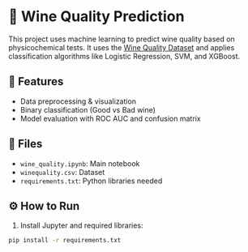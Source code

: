 # 🍷 Wine Quality Prediction

This project uses machine learning to predict wine quality based on physicochemical tests. It uses the [Wine Quality Dataset](https://archive.ics.uci.edu/ml/datasets/Wine+Quality) and applies classification algorithms like Logistic Regression, SVM, and XGBoost.

## 📌 Features
- Data preprocessing & visualization
- Binary classification (Good vs Bad wine)
- Model evaluation with ROC AUC and confusion matrix

## 📁 Files
- `wine_quality.ipynb`: Main notebook
- `winequality.csv`: Dataset
- `requirements.txt`: Python libraries needed

## ⚙️ How to Run
1. Install Jupyter and required libraries:
```bash
pip install -r requirements.txt
